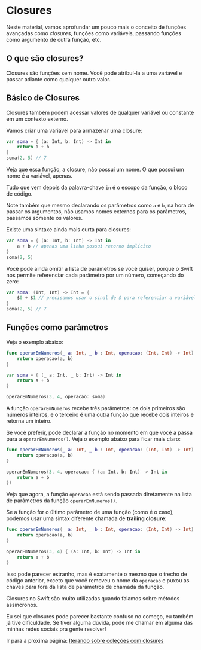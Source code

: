# Closures

Neste material, vamos aprofundar um pouco mais o conceito de funções avançadas como *closures*, funções como variáveis, passando funções como argumento de outra função, etc.

## O que são closures?

Closures são funções sem nome. Você pode atribuí-la a uma variável e passar adiante como qualquer outro valor.

## Básico de Closures

Closures também podem acessar valores de qualquer variável ou constante em um contexto externo. 

Vamos criar uma variável para armazenar uma closure:

```swift
var soma = { (a: Int, b: Int) -> Int in
    return a + b
}
soma(2, 5) // 7
```

Veja que essa função, a closure, não possui um nome. O que possui um nome é a variável, apenas.

Tudo que vem depois da palavra-chave `in` é o escopo da função, o bloco de código.

Note também que mesmo declarando os parâmetros como `a` e `b`, na hora de passar os argumentos, não usamos nomes externos para os parâmetros, passamos somente os valores.

Existe uma sintaxe ainda mais curta para closures:

```swift
var soma = { (a: Int, b: Int) -> Int in
    a + b // apenas uma linha possui retorno implícito
}
soma(2, 5)
```

Você pode ainda omitir a lista de parâmetros se você quiser, porque o Swift nos permite referenciar cada parâmetro por um número, começando do zero:

```swift
var soma: (Int, Int) -> Int = {
    $0 + $1 // precisamos usar o sinal de $ para referenciar a variável
}
soma(2, 5) // 7
``` 

## Funções como parâmetros

Veja o exemplo abaixo:

```swift
func operarEmNumeros(_ a: Int, _ b : Int, operacao: (Int, Int) -> Int) -> Int {
    return operacao(a, b)
}

var soma = { (_ a: Int, _ b: Int) -> Int in
    return a + b
}

operarEmNumeros(3, 4, operacao: soma)
```

A função `operarEmNumeros` recebe três parâmetros: os dois primeiros são números inteiros, e o terceiro é uma outra função que recebe dois inteiros e retorna um inteiro.

Se você preferir, pode declarar a função no momento em que você a passa para a `operarEmNumeros()`. Veja o exemplo abaixo para ficar mais claro:

```swift
func operarEmNumeros(_ a: Int, _ b : Int, operacao: (Int, Int) -> Int) -> Int {
    return operacao(a, b)
}

operarEmNumeros(3, 4, operacao: { (a: Int, b: Int) -> Int in
    return a + b
})
```

Veja que agora, a função `operacao` está sendo passada diretamente na lista de parâmetros da função `operarEmNumeros()`.

Se a função for o último parâmetro de uma função (como é o caso), podemos usar uma sintax diferente chamada de **trailing closure**:

```swift
func operarEmNumeros(_ a: Int, _ b : Int, operacao: (Int, Int) -> Int) -> Int {
    return operacao(a, b)
}

operarEmNumeros(3, 4) { (a: Int, b: Int) -> Int in
    return a + b
}
```

Isso pode parecer estranho, mas é exatamente o mesmo que o trecho de código anterior, exceto que você removeu o nome da `operacao` e puxou as chaves para fora da lista de parâmetros de chamada da função.

Closures no Swift são muito utilizadas quando falamos sobre métodos assíncronos. 

Eu sei que closures pode parecer bastante confuso no começo, eu também já tive dificuldade. Se tiver alguma dúvida, pode me chamar em alguma das minhas redes sociais pra gente resolver!

Ir para a próxima página: [Iterando sobre coleções com closures](docs/linguagem/13-iterando-colecoes.md)